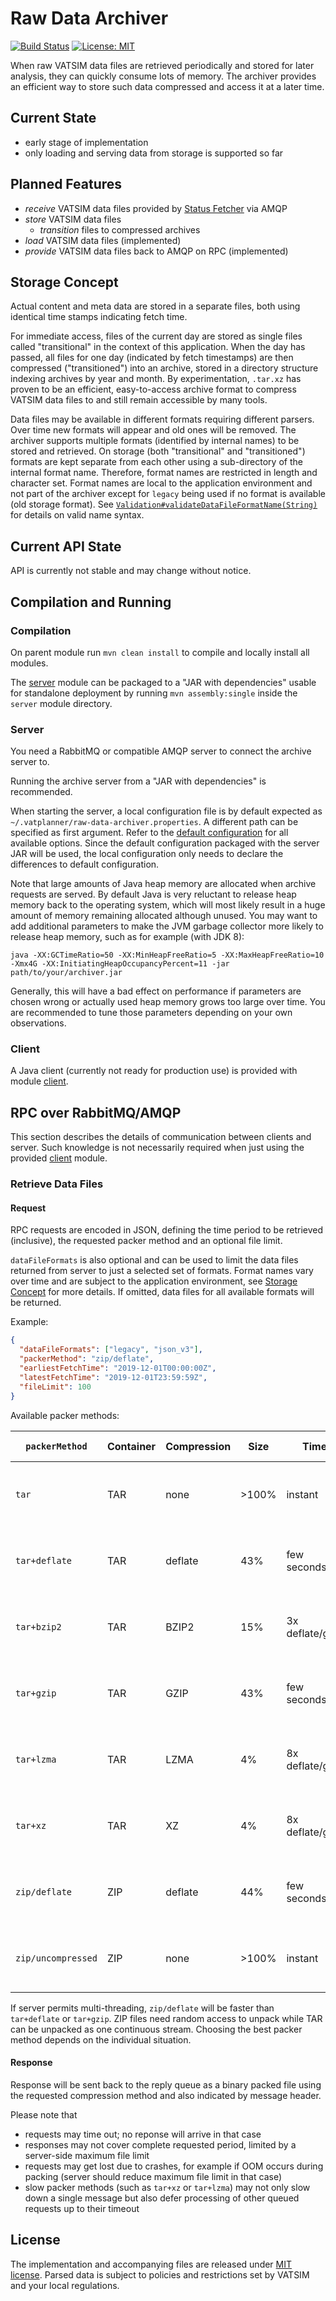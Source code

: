 # Raw Data Archiver

[![Build Status](https://travis-ci.com/vatplanner/raw-data-archiver.svg?branch=master)](https://travis-ci.com/vatplanner/raw-data-archiver)
[![License: MIT](https://img.shields.io/badge/license-MIT-blue.svg)](LICENSE.md)

When raw VATSIM data files are retrieved periodically and stored for later analysis, they can quickly consume lots of memory. The archiver provides an efficient way to store such data compressed and access it at a later time.

## Current State

- early stage of implementation
- only loading and serving data from storage is supported so far

## Planned Features

- *receive* VATSIM data files provided by [Status Fetcher](https://github.com/vatplanner/status-fetcher) via AMQP
- *store* VATSIM data files
  - *transition* files to compressed archives
- *load* VATSIM data files (implemented)
- *provide* VATSIM data files back to AMQP on RPC (implemented)

## Storage Concept

Actual content and meta data are stored in a separate files, both using identical time stamps indicating fetch time.

For immediate access, files of the current day are stored as single files called "transitional" in the context of this application. When the day has passed, all files for one day (indicated by fetch timestamps) are then compressed ("transitioned") into an archive, stored in a directory structure indexing archives by year and month. By experimentation, `.tar.xz` has proven to be an efficient, easy-to-access archive format to compress VATSIM data files to and still remain accessible by many tools.

Data files may be available in different formats requiring different parsers. Over time new formats will appear and old ones will be removed. The archiver supports multiple formats (identified by internal names) to be stored and retrieved. On storage (both "transitional" and "transitioned") formats are kept separate from each other using a sub-directory of the internal format name. Therefore, format names are restricted in length and character set. Format names are local to the application environment and not part of the archiver except for `legacy` being used if no format is available (old storage format). See [`Validation#validateDataFileFormatName(String)`](server/src/main/java/org/vatplanner/archiver/local/Validation.java) for details on valid name syntax.

## Current API State

API is currently not stable and may change without notice.

## Compilation and Running

### Compilation

On parent module run `mvn clean install` to compile and locally install all modules.

The [server](server) module can be packaged to a "JAR with dependencies" usable for standalone deployment by running `mvn assembly:single` inside the `server` module directory.

### Server

You need a RabbitMQ or compatible AMQP server to connect the archive server to.

Running the archive server from a "JAR with dependencies" is recommended.

When starting the server, a local configuration file is by default expected as `~/.vatplanner/raw-data-archiver.properties`. A different path can be specified as first argument. Refer to the [default configuration](server/src/main/resources/raw-data-archiver.properties) for all available options. Since the default configuration packaged with the server JAR will be used, the local configuration only needs to declare the differences to default configuration.

Note that large amounts of Java heap memory are allocated when archive requests are served. By default Java is very reluctant to release heap memory back to the operating system, which will most likely result in a huge amount of memory remaining allocated although unused. You may want to add additional parameters to make the JVM garbage collector more likely to release heap memory, such as for example (with JDK 8):

`java -XX:GCTimeRatio=50 -XX:MinHeapFreeRatio=5 -XX:MaxHeapFreeRatio=10 -Xmx4G -XX:InitiatingHeapOccupancyPercent=11 -jar path/to/your/archiver.jar`

Generally, this will have a bad effect on performance if parameters are chosen wrong or actually used heap memory grows too large over time. You are recommended to tune those parameters depending on your own observations.

### Client

A Java client (currently not ready for production use) is provided with module [client](client).

## RPC over RabbitMQ/AMQP

This section describes the details of communication between clients and server. Such knowledge is not necessarily required when just using the provided [client](client) module.

### Retrieve Data Files

#### Request

RPC requests are encoded in JSON, defining the time period to be retrieved (inclusive), the requested packer method and an optional file limit.

`dataFileFormats` is also optional and can be used to limit the data files returned from server to just a selected set of formats. Format names vary over time and are subject to the application environment, see [Storage Concept](#storage-concept) for more details. If omitted, data files for all available formats will be returned.

Example:

```json
{
  "dataFileFormats": ["legacy", "json_v3"],
  "packerMethod": "zip/deflate",
  "earliestFetchTime": "2019-12-01T00:00:00Z",
  "latestFetchTime": "2019-12-01T23:59:59Z",
  "fileLimit": 100
}
```

Available packer methods:

| `packerMethod`     | Container | Compression | Size  | Time            | Recommended Use                                                    |
| ------------------ | --------- | ----------- | ----- | --------------- | ------------------------------------------------------------------ |
| `tar`              | TAR       | none        | >100% | instant         | when RPC can be served locally or bandwidth is no concern          |
| `tar+deflate`      | TAR       | deflate     | 43%   | few seconds     | when reduction in size is sufficient, continuous stream            |
| `tar+bzip2`        | TAR       | BZIP2       | 15%   | 3x deflate/gzip | when higher reduction in size is needed and response can wait      |
| `tar+gzip`         | TAR       | GZIP        | 43%   | few seconds     | when reduction in size is sufficient, continuous stream            |
| `tar+lzma`         | TAR       | LZMA        | 4%    | 8x deflate/gzip | only if bandwidth is of high concern; response will take very long |
| `tar+xz`           | TAR       | XZ          | 4%    | 8x deflate/gzip | only if bandwidth is of high concern; response will take very long |
| `zip/deflate`      | ZIP       | deflate     | 44%   | few seconds     | when reduction in size is sufficient, needs full cache to read     |
| `zip/uncompressed` | ZIP       | none        | >100% | instant         | when RPC can be served locally or bandwidth is no concern          |

If server permits multi-threading, `zip/deflate` will be faster than `tar+deflate` or `tar+gzip`. ZIP files need random access to unpack while TAR can be unpacked as one continuous stream. Choosing the best packer method depends on the individual situation.

#### Response

Response will be sent back to the reply queue as a binary packed file using the requested compression method and also indicated by message header.

Please note that

 - requests may time out; no reponse will arrive in that case
 - responses may not cover complete requested period, limited by a server-side maximum file limit 
 - requests may get lost due to crashes, for example if OOM occurs during packing (server should reduce maximum file limit in that case)
 - slow packer methods (such as `tar+xz` or `tar+lzma`) may not only slow down a single message but also defer processing of other queued requests up to their timeout

## License

The implementation and accompanying files are released under [MIT license](LICENSE.md). Parsed data is subject to policies and restrictions set by VATSIM and your local regulations.
